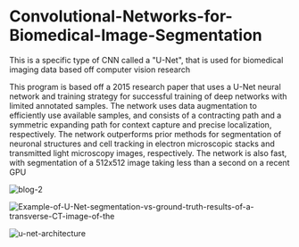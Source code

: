 # Convolutional-Networks-for-Biomedical-Image-Segmentation
This is a specific type of CNN called a "U-Net", that is used for biomedical imaging data based off computer vision research

This program is based off a 2015 research paper that uses a U-Net neural network and training strategy for successful training of deep networks with limited annotated samples. The network uses data augmentation to efficiently use available samples, and consists of a contracting path and a symmetric expanding path for context capture and precise localization, respectively. The network outperforms prior methods for segmentation of neuronal structures and cell tracking in electron microscopic stacks and transmitted light microscopy images, respectively. The network is also fast, with segmentation of a 512x512 image taking less than a second on a recent GPU


![blog-2](https://user-images.githubusercontent.com/30676606/231501106-6f14dd46-c449-4905-bcaa-b1f6e68c8b1e.jpg)


![Example-of-U-Net-segmentation-vs-ground-truth-results-of-a-transverse-CT-image-of-the](https://user-images.githubusercontent.com/30676606/231501149-0efbb91b-bbf6-4676-8641-86687eca0065.png)



![u-net-architecture](https://user-images.githubusercontent.com/30676606/231501191-a479d04b-3201-40ed-bd7e-b3643a38b6f9.png)
